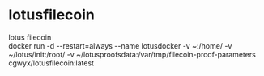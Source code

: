 # lotusfilecoin
lotus filecoin  
docker run -d --restart=always --name lotusdocker -v ~:/home/ -v ~/lotus/init:/root/ -v ~/lotusproofsdata:/var/tmp/filecoin-proof-parameters cgwyx/lotusfilecoin:latest

